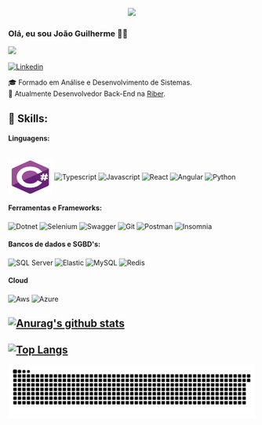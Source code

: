 <div align="center">
  <img height="150" src="https://media.giphy.com/media/M9gbBd9nbDrOTu1Mqx/giphy.gif"  />
</div>

###

### Olá, eu sou João Guilherme 👋😄 

![](https://komarev.com/ghpvc/?username=JotaTostes)

[![Linkedin](https://img.shields.io/badge/LinkedIn-0077B5?style=for-the-badge&logo=linkedin&logoColor=white)](https://www.linkedin.com/in/joaogtostes/)

🎓 Formado em Análise e Desenvolvimento de Sistemas.<br>
🔧 Atualmente Desenvolvedor Back-End na [Riber](https://www.ribercred.com.br/).

## 💼 Skills:
#### Linguagens:
<div style="display: inline_block"><br>
  <img align="center" alt="CSharp" height="70" width="90" src="https://raw.githubusercontent.com/devicons/devicon/master/icons/csharp/csharp-original.svg">
  <img align="center" alt="Typescript" height="70" width="90" src="https://cdn.jsdelivr.net/gh/devicons/devicon@latest/icons/typescript/typescript-original.svg">
  <img align="center" alt="Javascript" height="70" width="90" src="https://cdn.jsdelivr.net/gh/devicons/devicon@latest/icons/javascript/javascript-original.svg">
  <img align="center" alt="React" height="70" width="90" src="https://cdn.jsdelivr.net/gh/devicons/devicon@latest/icons/react/react-original.svg">
  <img align="center" alt="Angular" height="70" width="90" src="https://cdn.jsdelivr.net/gh/devicons/devicon@latest/icons/angular/angular-original.svg">
  <img align="center" alt="Python" height="70" width="90" src="https://cdn.jsdelivr.net/gh/devicons/devicon@latest/icons/python/python-original.svg">
</div>

#### Ferramentas e Frameworks:
<div style="display: inline-block">
  <img align="center" height="70" width="90" alt="Dotnet" src="https://cdn.jsdelivr.net/gh/devicons/devicon@latest/icons/dotnetcore/dotnetcore-original.svg">
  <img align="center" height="70" width="90" alt="Selenium" src="https://cdn.jsdelivr.net/gh/devicons/devicon@latest/icons/selenium/selenium-original.svg">
  <img align="center" height="70" width="90" alt="Swagger" src="https://cdn.jsdelivr.net/gh/devicons/devicon@latest/icons/swagger/swagger-original.svg">
  <img align="center" height="70" width="90" alt="Git" src="https://cdn.jsdelivr.net/gh/devicons/devicon@latest/icons/git/git-plain-wordmark.svg">
  <img align="center" height="70" width="90" alt="Postman" src="https://cdn.jsdelivr.net/gh/devicons/devicon@latest/icons/postman/postman-original-wordmark.svg">
  <img align="center" height="70" width="90" alt="Insomnia" src="https://cdn.jsdelivr.net/gh/devicons/devicon@latest/icons/insomnia/insomnia-original-wordmark.svg">
  
</div>

#### Bancos de dados e SGBD's:
<div style="display: inline-block">
  <img align="center" height="80" width="100" alt="SQL Server" src="https://cdn.jsdelivr.net/gh/devicons/devicon@latest/icons/microsoftsqlserver/microsoftsqlserver-plain-wordmark.svg">
  <img align="center" height="80" width="100" alt="Elastic" src="https://cdn.jsdelivr.net/gh/devicons/devicon@latest/icons/elasticsearch/elasticsearch-original-wordmark.svg">
  <img align="center" height="80" width="100" alt="MySQL" src="https://cdn.jsdelivr.net/gh/devicons/devicon@latest/icons/mysql/mysql-original-wordmark.svg">
  <img align="center" height="80" width="100" alt="Redis" src="https://cdn.jsdelivr.net/gh/devicons/devicon@latest/icons/redis/redis-original-wordmark.svg">
</div>  

#### Cloud
<div style="display: inline-block">
  <img align="center" height="80" width="100" alt="Aws" src="https://cdn.jsdelivr.net/gh/devicons/devicon@latest/icons/amazonwebservices/amazonwebservices-plain-wordmark.svg">
  <img align="center" height="80" width="100" alt="Azure" src="https://cdn.jsdelivr.net/gh/devicons/devicon@latest/icons/azure/azure-original-wordmark.svg">
</div>



## [![Anurag's github stats](https://github-readme-stats.vercel.app/api?username=JotaTostes&show_icons=true&theme=radical)](https://github.com/JotaTostes/github-readme-stats&show_icons=true&theme=radical)
## [![Top Langs](https://github-readme-stats.vercel.app/api/top-langs/?username=JotaTostes&layout=compact)](https://github.com/JotaTostes/github-readme-stats)
<picture>
  <source media="(prefers-color-scheme: dark)" srcset="https://raw.githubusercontent.com/JotaTostes/JotaTostes/output/github-contribution-grid-snake-dark.svg">
  <source media="(prefers-color-scheme: light)" srcset="https://raw.githubusercontent.com/JotaTostes/JotaTostes/output/github-contribution-grid-snake.svg">
  <img alt="github contribution grid snake animation" src="https://raw.githubusercontent.com/JotaTostes/JotaTostes/output/github-contribution-grid-snake.svg">
</picture> 
